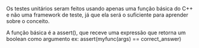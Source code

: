 Os testes unitários seram feitos usando apenas uma função básica do C++ e não uma framework de teste, já que ela será o suficiente para aprender sobre o conceito.

A função básica é a assert(), que receve uma expressão que retorna um boolean como argumento
ex: assert(myfunc(args) == correct_answer)